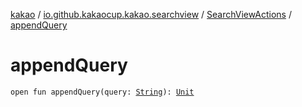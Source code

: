 [kakao](../../index.md) / [io.github.kakaocup.kakao.searchview](../index.md) / [SearchViewActions](index.md) / [appendQuery](./append-query.md)

# appendQuery

`open fun appendQuery(query: `[`String`](https://kotlinlang.org/api/latest/jvm/stdlib/kotlin/-string/index.html)`): `[`Unit`](https://kotlinlang.org/api/latest/jvm/stdlib/kotlin/-unit/index.html)